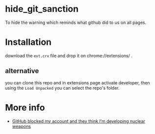 # hide_git_sanction
To hide the warning which reminds what  github did to us on all pages.


# Installation
download the `ext.crx` file and drop it on chrome://extensions/ .

## alternative
you can clone this repo and in extensions page activate developer, then using the `Load Unpacked` you can select the  repo's folder.

# More info
- [GitHub blocked my account and they think I’m developing nuclear weapons][1]


[1]: https://medium.com/@hamed/github-blocked-my-account-and-they-think-im-developing-nuclear-weapons-e7e1fe62cb74
